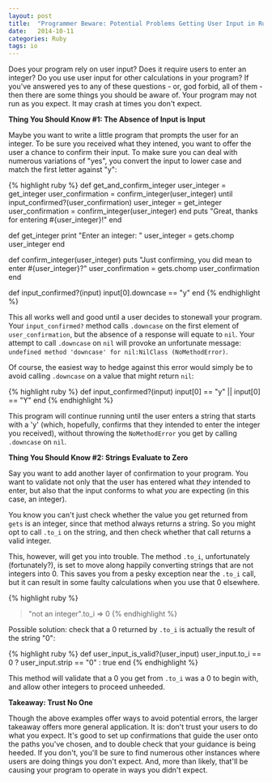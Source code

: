 ```yaml
---
layout: post
title:  "Programmer Beware: Potential Problems Getting User Input in Ruby"
date:   2014-10-11 
categories: Ruby 
tags: io
--- 
```


Does your program rely on user input? Does it require users to enter an integer? Do you use user input for other calculations in your program? If you've answered yes to any of these questions - or, god forbid, all of them - then there are some things you should be aware of. Your program may not run as you expect. It may crash at times you don't expect.

**Thing You Should Know #1: The Absence of Input is Input**

Maybe you want to write a little program that prompts the user for an integer. To be sure you received what they intened, you want to offer the user a chance to confirm their input. To make sure you can deal with numerous variations of "yes", you convert the input to lower case and match the first letter against "y":

{% highlight ruby %}
def get_and_confirm_integer
  user_integer = get_integer
  user_confirmation = confirm_integer(user_integer)
  until input_confirmed?(user_confirmation)
    user_integer = get_integer
    user_confirmation = confirm_integer(user_integer)
  end
  puts "Great, thanks for entering #{user_integer}!"
end

def get_integer
  print "Enter an integer: "
  user_integer = gets.chomp
  user_integer
end

def confirm_integer(user_integer)
  puts "Just confirming, you did mean to enter #{user_integer}?"
  user_confirmation = gets.chomp
  user_confirmation
end

def input_confirmed?(input)
  input[0].downcase == "y"
end
{% endhighlight %}

This all works well and good until a user decides to stonewall your program. Your `input_confirmed?` method calls `.downcase` on the first element of `user_confirmation`, but the absence of a response will equate to `nil`. Your attempt to call `.downcase` on `nil` will provoke an unfortunate message: `undefined method 'downcase' for nil:NilClass (NoMethodError)`.

Of course, the easiest way to hedge against this error would simply be to avoid calling `.downcase` on a value that might return `nil`:

{% highlight ruby %}
def input_confirmed?(input)
  input[0] == "y" || input[0] == "Y"
end
{% endhighlight %}

This program will continue running until the user enters a string that starts with a 'y' (which, hopefully, confirms that they intended to enter the integer you received), without throwing the `NoMethodError` you get by calling `.downcase` on `nil`. 

**Thing You Should Know #2: Strings Evaluate to Zero**

Say you want to add another layer of confirmation to your program. You want to validate not only that the user has entered what *they* intended to enter, but also that the input conforms to what *you* are expecting (in this case, an integer).

You know you can't just check whether the value you get returned from `gets` is an integer, since that method always returns a string. So you might opt to call `.to_i` on the string, and then check whether that call returns a valid integer.

This, however, will get you into trouble. The method `.to_i`, unfortunately (fortunately?), is set to move along happily converting strings that are not integers into 0. This saves you from a pesky exception near the `.to_i` call, but it can result in some faulty calculations when you use that 0 elsewhere.

{% highlight ruby %}
> "not an integer".to_i
=> 0
{% endhighlight %}

Possible solution: check that a 0 returned by `.to_i` is actually the result of the string "0":

{% highlight ruby %}
def user_input_is_valid?(user_input)
  user_input.to_i == 0 ? user_input.strip == "0" : true
end
{% endhighlight %}

This method will validate that a 0 you get from `.to_i` was a 0 to begin with, and allow other integers to proceed unheeded.

**Takeaway: Trust No One**

Though the above examples offer ways to avoid potential errors, the larger takeaway offers more general application. It is: don't trust your users to do what you expect. It's good to set up confirmations that guide the user onto the paths you've chosen, and to double check that your guidance is being heeded. If you don't, you'll be sure to find numerous other instances where users are doing things you don't expect. And, more than likely, that'll be causing your program to operate in ways you didn't expect.